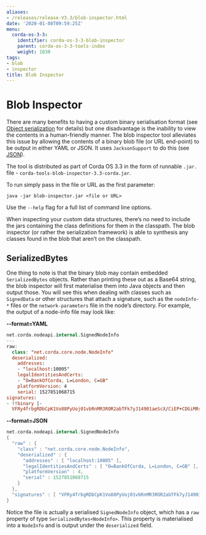 ```yaml
---
aliases:
- /releases/release-V3.3/blob-inspector.html
date: '2020-01-08T09:59:25Z'
menu:
  corda-os-3-3:
    identifier: corda-os-3-3-blob-inspector
    parent: corda-os-3-3-tools-index
    weight: 1030
tags:
- blob
- inspector
title: Blob Inspector
---
```



# Blob Inspector

There are many benefits to having a custom binary serialisation format (see [Object serialization](serialization.md) for details) but one
disadvantage is the inability to view the contents in a human-friendly manner. The blob inspector tool alleviates this issue
by allowing the contents of a binary blob file (or URL end-point) to be output in either YAML or JSON. It uses
`JacksonSupport` to do this (see [JSON](json.md)).

The tool is distributed as part of Corda OS 3.3 in the form of runnable `.jar.` file - `corda-tools-blob-inspector-3.3-corda.jar`.

To run simply pass in the file or URL as the first parameter:

`java -jar blob-inspector.jar <file or URL>`

Use the `--help` flag for a full list of command line options.

When inspecting your custom data structures, there’s no need to include the jars containing the class definitions for them
in the classpath. The blob inspector (or rather the serialization framework) is able to synthesis any classes found in the
blob that aren’t on the classpath.


## SerializedBytes

One thing to note is that the binary blob may contain embedded `SerializedBytes` objects. Rather than printing these
out as a Base64 string, the blob inspector will first materialise them into Java objects and then output those. You will
see this when dealing with classes such as `SignedData` or other structures that attach a signature, such as the
`nodeInfo-*` files or the `network-parameters` file in the node’s directory. For example, the output of a node-info
file may look like:

**--format=YAML**

```kotlin
net.corda.nodeapi.internal.SignedNodeInfo
---
raw:
  class: "net.corda.core.node.NodeInfo"
  deserialized:
    addresses:
    - "localhost:10005"
    legalIdentitiesAndCerts:
    - "O=BankOfCorda, L=London, C=GB"
    platformVersion: 4
    serial: 1527851068715
signatures:
- !!binary |-
  VFRy4frbgRDbCpK1Vo88PyUoj01vbRnMR3ROR2abTFk7yJ14901aeScX/CiEP+CDGiMRsdw01cXt\nhKSobAY7Dw==
```

**--format=JSON**

```kotlin
net.corda.nodeapi.internal.SignedNodeInfo
{
  "raw" : {
    "class" : "net.corda.core.node.NodeInfo",
    "deserialized" : {
      "addresses" : [ "localhost:10005" ],
      "legalIdentitiesAndCerts" : [ "O=BankOfCorda, L=London, C=GB" ],
      "platformVersion" : 4,
      "serial" : 1527851068715
    }
  },
  "signatures" : [ "VFRy4frbgRDbCpK1Vo88PyUoj01vbRnMR3ROR2abTFk7yJ14901aeScX/CiEP+CDGiMRsdw01cXthKSobAY7Dw==" ]
}
```

Notice the file is actually a serialised `SignedNodeInfo` object, which has a `raw` property of type `SerializedBytes<NodeInfo>`.
This property is materialised into a `NodeInfo` and is output under the `deserialized` field.
